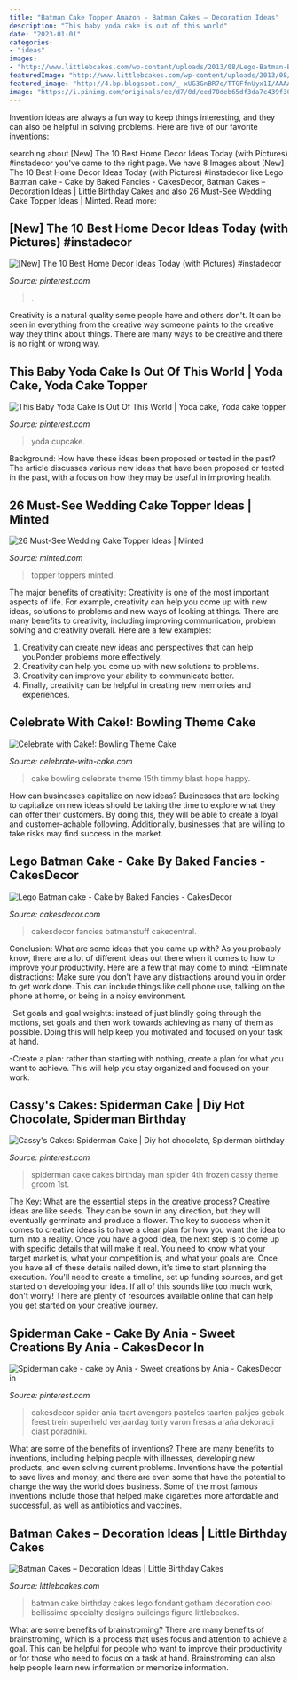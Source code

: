 ```yaml
---
title: "Batman Cake Topper Amazon - Batman Cakes – Decoration Ideas"
description: "This baby yoda cake is out of this world"
date: "2023-01-01"
categories:
- "ideas"
images:
- "http://www.littlebcakes.com/wp-content/uploads/2013/08/Lego-Batman-Birthday-Cake.jpg"
featuredImage: "http://www.littlebcakes.com/wp-content/uploads/2013/08/Lego-Batman-Birthday-Cake.jpg"
featured_image: "http://4.bp.blogspot.com/_-xUG3GnBR7o/TTGFfnUyx1I/AAAAAAAAAmY/_pOm5PiQsAU/s1600/IMG_7061.JPG"
image: "https://i.pinimg.com/originals/ee/d7/0d/eed70deb65df3da7c439f307cedd48b6.jpg"
---
```



Invention ideas are always a fun way to keep things interesting, and they can also be helpful in solving problems. Here are five of our favorite inventions: 

	

		
searching about [New] The 10 Best Home Decor Ideas Today (with Pictures) #instadecor you've came to the right page. We have 8 Images about [New] The 10 Best Home Decor Ideas Today (with Pictures) #instadecor like Lego Batman cake - Cake by Baked Fancies - CakesDecor, Batman Cakes – Decoration Ideas | Little Birthday Cakes and also 26 Must-See Wedding Cake Topper Ideas | Minted. Read more:
		
    
## [New] The 10 Best Home Decor Ideas Today (with Pictures) #instadecor

<img loading=lazy src="https://i.pinimg.com/736x/2f/2f/5c/2f2f5c8695e7abebb0c17b44fa8fae7e.jpg" onerror="this.onerror=null;this.src='https://tse3.mm.bing.net/th?id=OIP.JoHLN61R3WInSqmmktTeTgHaHa&amp;pid=15.1';" alt="[New] The 10 Best Home Decor Ideas Today (with Pictures) #instadecor">

_Source: pinterest.com_

>. 

	

Creativity is a natural quality some people have and others don't. It can be seen in everything from the creative way someone paints to the creative way they think about things. There are many ways to be creative and there is no right or wrong way.

    
## This Baby Yoda Cake Is Out Of This World | Yoda Cake, Yoda Cake Topper

<img loading=lazy src="https://i.pinimg.com/originals/ee/d7/0d/eed70deb65df3da7c439f307cedd48b6.jpg" onerror="this.onerror=null;this.src='https://tse1.mm.bing.net/th?id=OIP.IsMpVhTd8r0S9yIU7hovCQHaHa&amp;pid=15.1';" alt="This Baby Yoda Cake Is Out Of This World | Yoda cake, Yoda cake topper">

_Source: pinterest.com_

>yoda cupcake. 

	

Background: How have these ideas been proposed or tested in the past?
The article discusses various new ideas that have been proposed or tested in the past, with a focus on how they may be useful in improving health.

    
## 26 Must-See Wedding Cake Topper Ideas | Minted

<img loading=lazy src="https://cdn3.minted.com/files/content/minted_landing_banners/wedding_cake_toppers_lp_image_11.jpg" onerror="this.onerror=null;this.src='https://tse4.mm.bing.net/th?id=OIP.PSFLvOwfNipgd7f90EdqrQHaLH&amp;pid=15.1';" alt="26 Must-See Wedding Cake Topper Ideas | Minted">

_Source: minted.com_

>topper toppers minted. 

	

The major benefits of creativity:
Creativity is one of the most important aspects of life. For example, creativity can help you come up with new ideas, solutions to problems and new ways of looking at things. There are many benefits to creativity, including improving communication, problem solving and creativity overall. Here are a few examples:
1) Creativity can create new ideas and perspectives that can help youPonder problems more effectively.
2) Creativity can help you come up with new solutions to problems.
3) Creativity can improve your ability to communicate better.
4) Finally, creativity can be helpful in creating new memories and experiences.

    
## Celebrate With Cake!: Bowling Theme Cake

<img loading=lazy src="http://4.bp.blogspot.com/_-xUG3GnBR7o/TTGFfnUyx1I/AAAAAAAAAmY/_pOm5PiQsAU/s1600/IMG_7061.JPG" onerror="this.onerror=null;this.src='https://tse2.mm.bing.net/th?id=OIP.02Z7Ov-KDvnTYwLZw77hegHaGF&amp;pid=15.1';" alt="Celebrate with Cake!: Bowling Theme Cake">

_Source: celebrate-with-cake.com_

>cake bowling celebrate theme 15th timmy blast hope happy. 

	

How can businesses capitalize on new ideas?
Businesses that are looking to capitalize on new ideas should be taking the time to explore what they can offer their customers. By doing this, they will be able to create a loyal and customer-achable following. Additionally, businesses that are willing to take risks may find success in the market.

    
## Lego Batman Cake - Cake By Baked Fancies - CakesDecor

<img loading=lazy src="https://pic.cakesdecor.com/m/qgyrdharxwv5hrzi2yyi.jpg" onerror="this.onerror=null;this.src='https://tse1.mm.bing.net/th?id=OIP.zc6AS4cS3VNK8aOmxqy0KgHaLH&amp;pid=15.1';" alt="Lego Batman cake - Cake by Baked Fancies - CakesDecor">

_Source: cakesdecor.com_

>cakesdecor fancies batmanstuff cakecentral. 

	

Conclusion: What are some ideas that you came up with?
As you probably know, there are a lot of different ideas out there when it comes to how to improve your productivity. Here are a few that may come to mind:
-Eliminate distractions: Make sure you don't have any distractions around you in order to get work done. This can include things like cell phone use, talking on the phone at home, or being in a noisy environment.

-Set goals and goal weights: instead of just blindly going through the motions, set goals and then work towards achieving as many of them as possible. Doing this will help keep you motivated and focused on your task at hand.

-Create a plan: rather than starting with nothing, create a plan for what you want to achieve. This will help you stay organized and focused on your work.

    
## Cassy&#039;s Cakes: Spiderman Cake | Diy Hot Chocolate, Spiderman Birthday

<img loading=lazy src="https://i.pinimg.com/736x/df/c3/b7/dfc3b75551caa7d2ed35e2215c9bef81--cake-spiderman-frozen-cake.jpg" onerror="this.onerror=null;this.src='https://tse4.mm.bing.net/th?id=OIP.LwZszHVdAlorW-X7rjRr0QHaJ3&amp;pid=15.1';" alt="Cassy&#039;s Cakes: Spiderman Cake | Diy hot chocolate, Spiderman birthday">

_Source: pinterest.com_

>spiderman cake cakes birthday man spider 4th frozen cassy theme groom 1st. 

	

The Key: What are the essential steps in the creative process?
Creative ideas are like seeds. They can be sown in any direction, but they will eventually germinate and produce a flower. The key to success when it comes to creative ideas is to have a clear plan for how you want the idea to turn into a reality. Once you have a good Idea, the next step is to come up with specific details that will make it real. You need to know what your target market is, what your competition is, and what your goals are. Once you have all of these details nailed down, it's time to start planning the execution. You'll need to create a timeline, set up funding sources, and get started on developing your idea. If all of this sounds like too much work, don't worry! There are plenty of resources available online that can help you get started on your creative journey.

    
## Spiderman Cake - Cake By Ania - Sweet Creations By Ania - CakesDecor In

<img loading=lazy src="https://i.pinimg.com/736x/95/f3/a9/95f3a989cc708bca1e8d9a4c30d78a4c.jpg" onerror="this.onerror=null;this.src='https://tse1.mm.bing.net/th?id=OIP.--wkSxmIHwJ8kTWV1Ujo8gHaMe&amp;pid=15.1';" alt="Spiderman cake - cake by Ania - Sweet creations by Ania - CakesDecor in">

_Source: pinterest.com_

>cakesdecor spider ania taart avengers pasteles taarten pakjes gebak feest trein superheld verjaardag torty varon fresas araña dekoracji ciast poradniki. 

	

What are some of the benefits of inventions?
There are many benefits to inventions, including helping people with illnesses, developing new products, and even solving current problems. Inventions have the potential to save lives and money, and there are even some that have the potential to change the way the world does business. Some of the most famous inventions include those that helped make cigarettes more affordable and successful, as well as antibiotics and vaccines.

    
## Batman Cakes – Decoration Ideas | Little Birthday Cakes

<img loading=lazy src="http://www.littlebcakes.com/wp-content/uploads/2013/08/Lego-Batman-Birthday-Cake.jpg" onerror="this.onerror=null;this.src='https://tse1.mm.bing.net/th?id=OIP.ZfmgHRL_9-EJUzc-swePPAHaHQ&amp;pid=15.1';" alt="Batman Cakes – Decoration Ideas | Little Birthday Cakes">

_Source: littlebcakes.com_

>batman cake birthday cakes lego fondant gotham decoration cool bellissimo specialty designs buildings figure littlebcakes. 

	

What are some benefits of brainstroming?
There are many benefits of brainstroming, which is a process that uses focus and attention to achieve a goal. This can be helpful for people who want to improve their productivity or for those who need to focus on a task at hand. Brainstroming can also help people learn new information or memorize information.

